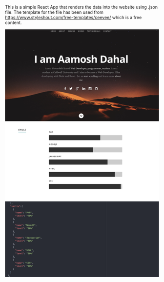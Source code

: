 This is a simple React App that renders the data into the website using .json file. The template for the file has been used from https://www.styleshout.com/free-templates/ceevee/ which is a free content.

![Alt text](firstpage.png?raw=true "Sample Page")
![Alt text](skillpage.png?raw=true "")
![Alt text](jsonpic.png?raw=true "Sample Json")
